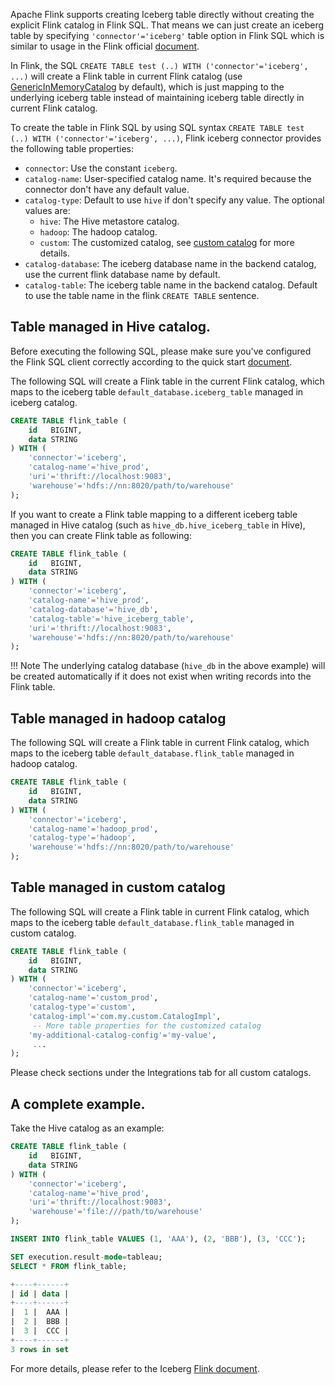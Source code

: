 <!--
 - Licensed to the Apache Software Foundation (ASF) under one or more
 - contributor license agreements.  See the NOTICE file distributed with
 - this work for additional information regarding copyright ownership.
 - The ASF licenses this file to You under the Apache License, Version 2.0
 - (the "License"); you may not use this file except in compliance with
 - the License.  You may obtain a copy of the License at
 -
 -   http://www.apache.org/licenses/LICENSE-2.0
 -
 - Unless required by applicable law or agreed to in writing, software
 - distributed under the License is distributed on an "AS IS" BASIS,
 - WITHOUT WARRANTIES OR CONDITIONS OF ANY KIND, either express or implied.
 - See the License for the specific language governing permissions and
 - limitations under the License.
 -->

Apache Flink supports creating Iceberg table directly without creating the explicit Flink catalog in Flink SQL. That means we can just create an iceberg table by specifying `'connector'='iceberg'` table option in Flink SQL which is similar to usage in the Flink official [document](https://nightlies.apache.org/flink/flink-docs-release-1.13/docs/connectors/table/overview/).

In Flink, the SQL `CREATE TABLE test (..) WITH ('connector'='iceberg', ...)` will create a Flink table in current Flink catalog (use [GenericInMemoryCatalog](https://ci.apache.org/projects/flink/flink-docs-release-1.13/docs/dev/table/catalogs/#genericinmemorycatalog) by default),
which is just mapping to the underlying iceberg table instead of maintaining iceberg table directly in current Flink catalog.

To create the table in Flink SQL by using SQL syntax `CREATE TABLE test (..) WITH ('connector'='iceberg', ...)`,  Flink iceberg connector provides the following table properties:

* `connector`: Use the constant `iceberg`.
* `catalog-name`: User-specified catalog name. It's required because the connector don't have any default value.
* `catalog-type`: Default to use `hive` if don't specify any value. The optional values are:
    * `hive`: The Hive metastore catalog.
    * `hadoop`: The hadoop catalog.
    * `custom`: The customized catalog, see [custom catalog](./custom-catalog.md) for more details.
* `catalog-database`: The iceberg database name in the backend catalog, use the current flink database name by default.
* `catalog-table`: The iceberg table name in the backend catalog. Default to use the table name in the flink `CREATE TABLE` sentence.

## Table managed in Hive catalog.

Before executing the following SQL, please make sure you've configured the Flink SQL client correctly according to the quick start [document](./flink.md).

The following SQL will create a Flink table in the current Flink catalog, which maps to the iceberg table `default_database.iceberg_table` managed in iceberg catalog.

```sql
CREATE TABLE flink_table (
    id   BIGINT,
    data STRING
) WITH (
    'connector'='iceberg',
    'catalog-name'='hive_prod',
    'uri'='thrift://localhost:9083',
    'warehouse'='hdfs://nn:8020/path/to/warehouse'
);
```

If you want to create a Flink table mapping to a different iceberg table managed in Hive catalog (such as `hive_db.hive_iceberg_table` in Hive), then you can create Flink table as following:

```sql
CREATE TABLE flink_table (
    id   BIGINT,
    data STRING
) WITH (
    'connector'='iceberg',
    'catalog-name'='hive_prod',
    'catalog-database'='hive_db',
    'catalog-table'='hive_iceberg_table',
    'uri'='thrift://localhost:9083',
    'warehouse'='hdfs://nn:8020/path/to/warehouse'
);
```

!!! Note
    The underlying catalog database (`hive_db` in the above example) will be created automatically if it does not exist when writing records into the Flink table.

## Table managed in hadoop catalog

The following SQL will create a Flink table in current Flink catalog, which maps to the iceberg table `default_database.flink_table` managed in hadoop catalog.

```sql
CREATE TABLE flink_table (
    id   BIGINT,
    data STRING
) WITH (
    'connector'='iceberg',
    'catalog-name'='hadoop_prod',
    'catalog-type'='hadoop',
    'warehouse'='hdfs://nn:8020/path/to/warehouse'
);
```

## Table managed in custom catalog

The following SQL will create a Flink table in current Flink catalog, which maps to the iceberg table `default_database.flink_table` managed in custom catalog.

```sql
CREATE TABLE flink_table (
    id   BIGINT,
    data STRING
) WITH (
    'connector'='iceberg',
    'catalog-name'='custom_prod',
    'catalog-type'='custom',
    'catalog-impl'='com.my.custom.CatalogImpl',
     -- More table properties for the customized catalog
    'my-additional-catalog-config'='my-value',
     ...
);
```

Please check sections under the Integrations tab for all custom catalogs.

## A complete example.

Take the Hive catalog as an example:

```sql
CREATE TABLE flink_table (
    id   BIGINT,
    data STRING
) WITH (
    'connector'='iceberg',
    'catalog-name'='hive_prod',
    'uri'='thrift://localhost:9083',
    'warehouse'='file:///path/to/warehouse'
);

INSERT INTO flink_table VALUES (1, 'AAA'), (2, 'BBB'), (3, 'CCC');

SET execution.result-mode=tableau;
SELECT * FROM flink_table;

+----+------+
| id | data |
+----+------+
|  1 |  AAA |
|  2 |  BBB |
|  3 |  CCC |
+----+------+
3 rows in set
```

For more details, please refer to the Iceberg [Flink document](./flink.md).